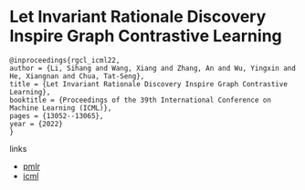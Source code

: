 # Let Invariant Rationale Discovery Inspire Graph Contrastive Learning

```
@inproceedings{rgcl_icml22,
author = {Li, Sihang and Wang, Xiang and Zhang, An and Wu, Yingxin and He, Xiangnan and Chua, Tat-Seng},
title = {Let Invariant Rationale Discovery Inspire Graph Contrastive Learning},
booktitle = {Proceedings of the 39th International Conference on Machine Learning (ICML)},
pages = {13052--13065},
year = {2022}
}
```

links
 - [pmlr](https://proceedings.mlr.press/v162/li22v.html)
- [icml](https://icml.cc/Conferences/2022/Schedule?showEvent=17738)
